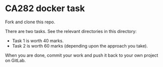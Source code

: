 # CA282 docker task

Fork and clone this repo.

There are two tasks.  See the relevant directories in this directory:

- Task 1 is worth 40 marks.
- Task 2 is worth 60 marks (depending upon the approach you take).

When you are done, commit your work and push it back to your own project on GitLab.
